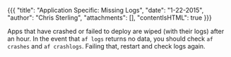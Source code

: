 {{{
  "title": "Application Specific: Missing Logs",
  "date": "1-22-2015",
  "author": "Chris Sterling",
  "attachments": [],
  "contentIsHTML": true
}}}


<p>Apps that have crashed or failed to deploy are wiped (with their logs) after an hour. In the event that <code>af logs</code> returns no data, you should check <code>af crashes</code> and <code>af crashlogs</code>. Failing that, restart and check logs again.</p>
